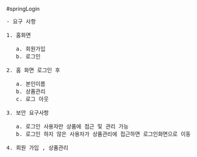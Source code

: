 #springLogin


<pre>
- 요구 사항

1. 홈화면
   
   a. 회원가입
   b. 로그인

2. 홈 화면 로그인 후

   a. 본인이름
   b. 상품관리
   c. 로그 아웃

3. 보안 요구사항

   a. 로그인 사용자만 상품에 접근 및 관리 가능
   b. 로그인 하지 않은 사용자가 상품관리에 접근하면 로그인화면으로 이동

4. 회원 가입 , 상품관리



</pre>
